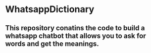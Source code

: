 # WhatsappDictionary

## This repository conatins the code to build a whatsapp chatbot that allows you to ask for words and get the meanings.